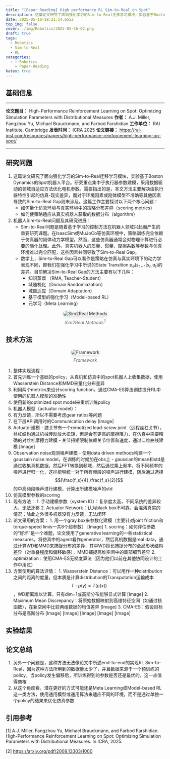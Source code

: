 ```yaml
---
title: "[Paper Reading] High performance RL Sim-to-Real on Spot"
description: 这篇论文研究了面向强化学习的Sim-to-Real迁移学习模块，实验基于Boston Dynamics的Spot机器人平台。研究重点集中于执行器参数建模，采用数据驱动的领域自适应方法优化电机参数。
date: 2025-05-16T18:21:14.655Z
top_img: false
cover: ./img/Robotics/2025-05-16-02.png
draft: true
tags:
  - Robotics
  - Sim-to-Real
  - RL
categories:
  - - Robotics
    - Paper-Reading
katex: true
---
```


## 基础信息

---

**论文题目：** High-Performance Reinforcement Learning on Spot: Optimizing Simulation Parameters with Distributional Measures
**作者：** A.J. Miller, Fangzhou Yu, Michael Brauckmann, and Farbod Farshidian
**工作单位：** RAI Institute, Cambridge
**发表时间：** ICRA 2025
**论文链接：** https://rai-inst.com/resources/papers/high-performance-reinforcement-learning-on-spot/

---

## 研究问题

1. 这篇论文研究了面向强化学习的Sim-to-Real迁移学习模块，实验基于Boston Dynamics的Spot机器人平台。研究重点集中于执行器参数建模，采用数据驱动的领域自适应方法优化电机参数。需要指出的是，本文方法主要解决由执行器特性引起的仿真-现实差异，而对于环境因素或刚体模型不准确等其他因素导致的Sim-to-Real Gap则未涉及。这篇工作主要探讨以下两个核心问题：
    * 如何量化仿真环境与真实环境中的策略分布差异（scoring metrics）
    * 如何使策略适应从真实机器人获取的数据分布（algorithm）
2. 机器人Sim-to-Real问题及其研究进展：
    * Sim-to-Real问题是随着基于学习的控制方法在机器人领域兴起而产生的重要研究课题。在IsaacSim或MuJoCo等仿真环境中，策略训练完全依赖于仿真器的刚体动力学模型。然而，这些仿真器通常会对物理计算进行必要的简化处理。此外，真实机器人的质量、惯量、摩擦系数等参数与仿真环境难以完全匹配，这些因素共同导致了Sim-to-Real Gap。
    * 数学上，Sim-to-Real Gap可以看作是策略在仿真与真实环境下的动力学表现不同，即我们在强化学习中所说的State Transition $p_{\theta}(s_{t+1} | s_t, a_t)$的差异。目前解决Sim-to-Real Gap的方法主要有以下几种：
      * 知识蒸馏 （RMA, Teacher-Student）
      * 域随机化（Domain Randomiazation）
      * 域自适应（Domain Adaptation）
      * 基于模型的强化学习（Model-based RL）
      * 元学习（Meta Learning）

<!-- FM:Snippet:Start data:{"id":"img","fields":[]} -->
<div style="text-align: center;">
  <img src="../../../../../img/Robotics/2025-05-16-01.png" alt="Sim2Real Methods" style="max-width: 80%; height: auto; border-radius: 8px; box-shadow: 0 4px 8px rgba(0,0,0,0.1);">
  <p style="color: #666; font-style: italic; margin-top: 8px;">Sim2Real Methods<sup>2</sup></p>
</div>
<!-- FM:Snippet:End -->

## 技术方法

<!-- FM:Snippet:Start data:{"id":"img","fields":[]} -->
<div style="text-align: center;">
  <img src="../../../../../img/Robotics/2025-05-16-02.png" alt="Framework" style="max-width: 100%; height: auto; border-radius: 8px; box-shadow: 0 4px 8px rgba(0,0,0,0.1);">
  <p style="color: #666; font-style: italic; margin-top: 8px;">Framework</p>
</div>
<!-- FM:Snippet:End -->



1. 整体实现流程：
  1. 首先训练一个基础的policy，从真机和仿真中的spot机器人上收集数据，使用Wasserstein Distance和MMD来量化分布差异
  2. 利用两个metrics来设计scoring function，通过CMA-ES算法训练提升RL中使用的机器人模型的准确性
  3. 使用新的optimized spot model来重新训练policy
2. 机器人模型（actuator model）：
  1. 有力反馈，所以不需要考虑gear ratios等问题
  2. 在下层API调用时的Communication delay
[Image]
  3. Actuator建模
    - 膝关节有一个remotized lead-screw joint（远程丝杠关节），丝杠结构通过机械传动放大扭矩，但是会有更高的摩擦阻力，在仿真中需要精确的对丝杠摩擦力建模
    - 关节扭矩限制依赖关节位置和速度，通过二维曲线建模
[Image]
  4. Observation noise观测噪声建模
    - 使用data driven methods构建一个gaussain noise model，在训练的时候加在obs上
    - gaussian的mean和std是通过收集真机数据，然后FFT转换到频域，然后通过乘上频率，将不同频率的噪声进行归一化，这样能够统一对于所有频段的噪声进行建模，随后通过选择$$[\frac{f_s}{4},\frac{f_s}{2}]$$的中高频段噪声进行建模，计算出所建模噪声的std
3. 仿真模型参数的scoring
  1. 现有方法：
    1. 手动建模参数（system ID）：复杂度太高，不同系统的差异较大，无法迁移
    2. Actuator Network：认为black box不可靠，会混淆真实的情况；除此之外很多机器没有力反馈，无法闭环
  2. 论文采用的方案：
    1. 用一个gray box来参数化建模（主要针对joint friction和torque-speed limis一共8个超参数）
[Image]
    1. socring：如何评估参数的“好坏”是一个难题，论文使用了generative learning的一些statistical measures，将仿真中的agent看作generator，然后真机数据是real data，通过计算WD和MMD来捕捉分布的差异，其中WD擅长捕捉分布的全局形状结构差异（对重叠程度和偏移敏感），MMD捕捉高维空间中的局部细节差异
    2. optimization：使用CMA-ES无梯度算法（因为他们以前在其他协同设计的工作中用过）
  1. 方案使用的算法详情：
    1. Wasserstein Distance：可以用作一种distribution之间的距离的度量，但本质是计算distribution的Transpotation运输成本 $$T:p(y)=T(p(x))$$，WD距离难以计算，只有dim=1或高斯分布能够显式计算
[Image]
    2. Maximum Mean Discrepancy：将原始数据映射到高维特征空间（如通过核函数），在新空间中比较两组数据的均值差异
[Image]
    3. CMA-ES：假设目标分布是高斯分布
[Image]
[Image]
[Image]
[Image]
[Image]


## 实验结果



## 论文总结

1. 另外一个问题是，这种方法无法像论文中所述end-to-end的实现RL Sim-to-Real，因为这种方法所用到的数据量太少了，并且数据来源于一个预训练的policy，当policy发生偏移后，所训练得到的参数是否还是最优的，这一点值得商榷
2. 从这个角度看，潜在更好的方式可能还是Meta Learning或Model-based RL这一类方法，使用通用模型或通用算法来适应不同的环境，而不是通过单独一个policy的结果来优化仿真参数

## 引用参考

[1] A.J. Miller, Fangzhou Yu, Michael Brauckmann, and Farbod Farshidian. High-Performance Reinforcement Learning on Spot: Optimizing Simulation Parameters with Distributional Measures. In ICRA, 2025.

[2] https://arxiv.org/pdf/2009.13303/1000

<!-- http://localhost:4000/Blogs/2025/05/16/Robotics/2025-05-16-paper-of-high-performance-spot-sim2real -->